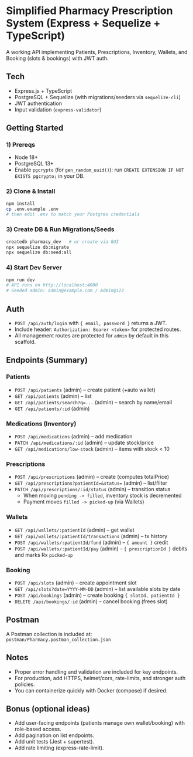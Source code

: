 # Simplified Pharmacy Prescription System (Express + Sequelize + TypeScript)

A working API implementing Patients, Prescriptions, Inventory, Wallets, and Booking (slots & bookings) with JWT auth.

## Tech
- Express.js + TypeScript
- PostgreSQL + Sequelize (with migrations/seeders via `sequelize-cli`)
- JWT authentication
- Input validation (`express-validator`)

## Getting Started

### 1) Prereqs
- Node 18+
- PostgreSQL 13+
- Enable `pgcrypto` (for `gen_random_uuid()`): run `CREATE EXTENSION IF NOT EXISTS pgcrypto;` in your DB.

### 2) Clone & Install
```bash
npm install
cp .env.example .env
# then edit .env to match your Postgres credentials
```

### 3) Create DB & Run Migrations/Seeds
```bash
createdb pharmacy_dev   # or create via GUI
npx sequelize db:migrate
npx sequelize db:seed:all
```

### 4) Start Dev Server
```bash
npm run dev
# API runs on http://localhost:4000
# Seeded admin: admin@example.com / Admin@123
```

## Auth
- `POST /api/auth/login` with `{ email, password }` returns a JWT.
- Include header: `Authorization: Bearer <token>` for protected routes.
- All management routes are protected for `admin` by default in this scaffold.

## Endpoints (Summary)

### Patients
- `POST /api/patients` (admin) – create patient (+auto wallet)
- `GET /api/patients` (admin) – list
- `GET /api/patients/search?q=...` (admin) – search by name/email
- `GET /api/patients/:id` (admin)

### Medications (Inventory)
- `POST /api/medications` (admin) – add medication
- `PATCH /api/medications/:id` (admin) – update stock/price
- `GET /api/medications/low-stock` (admin) – items with stock < 10

### Prescriptions
- `POST /api/prescriptions` (admin) – create (computes totalPrice)
- `GET /api/prescriptions?patientId=&status=` (admin) – list/filter
- `PATCH /api/prescriptions/:id/status` (admin) – transition status
  - When moving `pending -> filled`, inventory stock is decremented
  - Payment moves `filled -> picked-up` (via Wallets)

### Wallets
- `GET /api/wallets/:patientId` (admin) – get wallet
- `GET /api/wallets/:patientId/transactions` (admin) – tx history
- `POST /api/wallets/:patientId/fund` (admin) – `{ amount }` credit
- `POST /api/wallets/:patientId/pay` (admin) – `{ prescriptionId }` debits and marks Rx `picked-up`

### Booking
- `POST /api/slots` (admin) – create appointment slot
- `GET /api/slots?date=YYYY-MM-DD` (admin) – list available slots by date
- `POST /api/bookings` (admin) – create booking `{ slotId, patientId }`
- `DELETE /api/bookings/:id` (admin) – cancel booking (frees slot)

## Postman
A Postman collection is included at: `postman/Pharmacy.postman_collection.json`

## Notes
- Proper error handling and validation are included for key endpoints.
- For production, add HTTPS, helmet/cors, rate-limits, and stronger auth policies.
- You can containerize quickly with Docker (compose) if desired.

## Bonus (optional ideas)
- Add user-facing endpoints (patients manage own wallet/booking) with role-based access.
- Add pagination on list endpoints.
- Add unit tests (Jest + supertest).
- Add rate limiting (express-rate-limit).
